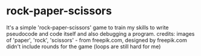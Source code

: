 # rock-paper-scissors
It's a simple 'rock-paper-scissors' game to train my skills to write pseudocode and code itself and also debugging a program.
credits:
images of 'paper', 'rock', 'scissors' - from freepik.com, designed by freepik.com
didn't include rounds for the game (loops are still hard for me)